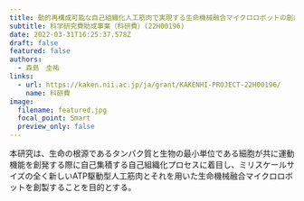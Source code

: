 ```yaml
---
title: 動的再構成可能な自己組織化人工筋肉で実現する生命機械融合マイクロロボットの創成
subtitle: 科学研究費助成事業（科研費）(22H00196)
date: 2022-03-31T16:25:37.578Z
draft: false
featured: false
authors:
  - 森島　圭祐
links:
  - url: https://kaken.nii.ac.jp/ja/grant/KAKENHI-PROJECT-22H00196/
    name: 科研費
image:
  filename: featured.jpg
  focal_point: Smart
  preview_only: false
---
```

本研究は、生命の根源であるタンパク質と生物の最小単位である細胞が共に運動機能を創発する際に自己集積する自己組織化プロセスに着目し、ミリスケールサイズの全く新しいATP駆動型人工筋肉とそれを用いた生命機械融合マイクロロボットを創製することを目的とする。